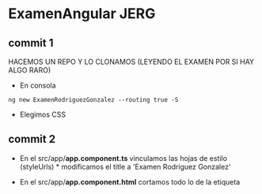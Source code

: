 # ExamenAngular JERG

## commit 1

HACEMOS UN REPO Y LO CLONAMOS (LEYENDO EL EXAMEN POR SI HAY ALGO RARO)

- En consola
~~~
ng new ExamenRodriguezGonzalez --routing true -S
~~~
- Elegimos CSS

## commit 2

- En el src/app/**app.component.ts** vinculamos las hojas de estilo (styleUrls) * modificamos el title a 'Examen Rodriguez Gonzalez'
- En el src/app/**app.component.html** cortamos todo lo de la etiqueta <style> y lo pegamos en src/app/app.component.css
- En **package.json** para modificar los parametros del ng start (puerto...etc) 
    - donde dice:
      ~~~
      "start": "ng serve"
      ~~~
    - debe decir
      ~~~
      "start": "ng serve -o --port 4234"
      ~~~
- En consola

    ~~~
    npm start 
    ~~~

    para sacar por localhost la página.

## commit 3

- instalamos bootstrap
    - En consola:
        ~~~
        npm install bootstrap
        npm i @popperjs/core
        ~~~
Luego navegue a su aplicación angular 13 y abra el archivo angular.json. Y luego agregue el siguiente código en él; como sigue:

    ~~~
    "styles": [
                  ...
                  "node_modules/bootstrap/dist/css/bootstrap.min.css"
              ],
    "scripts": [
                  ...
                   "node_modules/bootstrap/dist/js/bootstrap.min.js"
               ]
    ~~~

angular.json debe de quedar se la siguiente manera y aplicandolo a inmoguanche
    
    ~~~
    {
      "$schema": "./node_modules/@angular/cli/lib/config/schema.json",
      "version": 1,
      "newProjectRoot": "projects",
      "projects": {
        "frontend": {
          "projectType": "application",
          "schematics": {
            "@schematics/angular:application": {
              "strict": true
            }
          },
          "root": "",
          "sourceRoot": "src",
          "prefix": "app",
          "architect": {
            "build": {
              "builder": "@angular-devkit/build-angular:browser",
              "options": {
                "outputPath": "dist/frontend",
                "index": "src/index.html",
                "main": "src/main.ts",
                "polyfills": "src/polyfills.ts",
                "tsConfig": "tsconfig.app.json",
                "assets": [
                  "src/favicon.ico",
                  "src/assets"
                ],
                "styles": [
                  "src/styles.css",
                  "node_modules/bootstrap/dist/css/bootstrap.min.css"
                ],
                "scripts": [
                  "node_modules/bootstrap/dist/js/bootstrap.min.js"
                ]
              },
              "configurations": {
                "production": {
                  "budgets": [
                    {
                      "type": "initial",
                      "maximumWarning": "500kb",
                      "maximumError": "1mb"
                    },
                    {
                      "type": "anyComponentStyle",
                      "maximumWarning": "2kb",
                      "maximumError": "4kb"
                    }
                  ],
                  "fileReplacements": [
                    {
                      "replace": "src/environments/environment.ts",
                      "with": "src/environments/environment.prod.ts"
                    }
                  ],
                  "outputHashing": "all"
                },
                "development": {
                  "buildOptimizer": false,
                  "optimization": false,
                  "vendorChunk": true,
                  "extractLicenses": false,
                  "sourceMap": true,
                  "namedChunks": true
                }
              },
              "defaultConfiguration": "production"
            },
            "serve": {
              "builder": "@angular-devkit/build-angular:dev-server",
              "configurations": {
                "production": {
                  "browserTarget": "frontend:build:production"
                },
                "development": {
                  "browserTarget": "frontend:build:development"
                }
              },
              "defaultConfiguration": "development"
            },
            "extract-i18n": {
              "builder": "@angular-devkit/build-angular:extract-i18n",
              "options": {
                "browserTarget": "frontend:build"
              }
            },
            "test": {
              "builder": "@angular-devkit/build-angular:karma",
              "options": {
                "main": "src/test.ts",
                "polyfills": "src/polyfills.ts",
                "tsConfig": "tsconfig.spec.json",
                "karmaConfig": "karma.conf.js",
                "assets": [
                  "src/favicon.ico",
                  "src/assets"
                ],
                "styles": [
                  "src/styles.css"
                ],
                "scripts": []
              }
            }
          }
        }
      },
      "defaultProject": "frontend"
    }

    ~~~
    
    
## commit 4

- ENTRAMOS EN src/app/**app.module.ts** E IMPORTAMOS EL MODULO HttpClientModule: (OJO NO TE LO OFRECE, HAY QUE PICARLO TAL CUAL):

- nos tiene que quedar de la siguiente manera
    ~~~
    import { NgModule } from '@angular/core';
    import { BrowserModule } from '@angular/platform-browser';

    import { AppRoutingModule } from './app-routing.module';
    import { AppComponent } from './app.component';

    import { HttpClientModule } from '@angular/common/http';

@NgModule({
declarations: [
AppComponent
],
imports: [
BrowserModule,
AppRoutingModule,
HttpClientModule
],
providers: [],
bootstrap: [AppComponent]
})
export class AppModule { }
    ~~~
- CREAR CORE MODULE
    - En consola:
    ~~~
    ng g m core
    ~~~
    
- Para importar fontawesome/fortawesome-Angular... visita esta web... 
    https://www.npmjs.com/package/@fortawesome/angular-fontawesome
    
    

- IMPORTAMOS CoreModule EN src/app/app.module.ts, solo en imports, la importacion de CoreModule es automatica:

- Nos tiene que quedar de la siguiente manera:
    ~~~
    import { NgModule } from '@angular/core';
    import { BrowserModule } from '@angular/platform-browser';

    import { AppRoutingModule } from './app-routing.module';
    import { AppComponent } from './app.component';

    import { HttpClientModule } from '@angular/common/http';
    import { CoreModule } from './core/core.module';



    @NgModule({
    declarations: [
        AppComponent
    ],
    imports: [
        BrowserModule,
        AppRoutingModule,
        HttpClientModule,
        CoreModule
    ],
    providers: [],
    bootstrap: [AppComponent]
    })
    export class AppModule { }
    ~~~

- Creamos los componentes del Core.
    - En consola:
    ~~~
    ng g c core/shell
    ng g c core/shell/header
    ng g c core/shell/main
    ng g c core/shell/footer
    ~~~

- En src/app/core/shell/shell.component.html lo dejamos de la siguiente manera:
    ~~~
    <app-shell></app-shell>
    ~~~

- Importamos en src/app/core/core.module.ts el modulo de RouterModule.
    - debe de quedar de la siguiente manera.
        ~~~
        import { NgModule } from '@angular/core';
        import { CommonModule } from '@angular/common';
        import { ShellComponent } from './shell/shell.component';
        import { HeaderComponent } from './shell/header/header.component';
        import { MainComponent } from './shell/main/main.component';
        import { FooterComponent } from './shell/footer/footer.component';
        import { RouterModule } from '@angular/router';



        @NgModule({
        declarations: [
            ShellComponent,
            HeaderComponent,
            MainComponent,
            FooterComponent
        ],
        imports: [
            CommonModule,
            RouterModule
        ]
        })
        export class CoreModule { }
        ~~~

- Dentro de src/app/core/shell/main/main.component.html lo dejamos tal que así
    ~~~
    <div>
        <router-outlet></router-outlet>
    <div>
    ~~~

- Creamos el componente not found dentro del modulo Core.
    - En consola
    ~~~
    ng g c core/not-found
    ~~~

- CREAMOS EL MODULO Y COMPONENTE HOME:
    - En consola
        ~~~
        ng g m home --routing true
        ng g c home/home
        ~~~

## commit 5

- En src/app/core/core.module.ts debemos exportar ShellComponent, debemos de dejar el archivo de la siguiente manera:
    ~~~
    import { NgModule } from '@angular/core';
    import { CommonModule } from '@angular/common';
    import { ShellComponent } from './shell/shell.component';
    import { HeaderComponent } from './shell/header/header.component';
    import { MainComponent } from './shell/main/main.component';
    import { FooterComponent } from './shell/footer/footer.component';
    import { RouterModule } from '@angular/router';



    @NgModule({
    declarations: [
        ShellComponent,
        HeaderComponent,
        MainComponent,
        FooterComponent
    ],
    imports: [
        CommonModule,
        RouterModule
    ],
    exports: [
        ShellComponent
        ]
    })
    export class CoreModule { }
    ~~~

- En src/app/app.component.html lo dejamos con solo lo siguiente:
    ~~~
    <app-shell></app-shell>
    ~~~


- En src/environments/environment.prod.ts modificamos el archivo para que pueda embeber de la api que queremos que expote. En el caso de StarWars queda de la siguiente manera:
    ~~~
    export const environment = {
    production: true,
    logo: '../assets/img/darthVader.jpg',
    host: 'http://swapi.dev/api/',
    itemsPorPagina: 10
    };
    ~~~

- En src/environments/environment.ts lo dejamos de la siguiente manera el codigo no comentado.
    ~~~
    export const environment = {
    production: false,
    logo: '../assets/img/startwars.png',
    host: 'http://swapi.dev/api/',
    itemsPorPagina: 10
    };
    ~~~

- Añadimos rutas en src/app/app-routing.module.ts al loro que el componente not found te da fallo y hay que importarlo. tiene que quedar de la siguiente manera.
    ~~~
    import { NgModule } from '@angular/core';
    import { RouterModule, Routes } from '@angular/router';
    import { NotFoundComponent } from './core/not-found/not-found.component';

    const routes: Routes = [
    {
        path: '',
        loadChildren: () => import('./home/home.module').then(m => m.HomeModule)
        },
        {
        path: "not-found" , component: NotFoundComponent
        },
        {
        path: "**" , //cualquier valor que no este indicado
        redirectTo: "not-found"
        },
    ];

    @NgModule({
    imports: [RouterModule.forRoot(routes)],
    exports: [RouterModule]
    })
    export class AppRoutingModule { }
    ~~~

## commit 6

- En src/app/core/shell/shell.component.html debe de quedar asi:
~~~
<app-header></app-header>
<app-main></app-main>
<app-footer></app-footer>

~~~


- Añadimo Header en src/app/core/shell/header/header.component.html dejandolo de la siguiente manera
~~~
<nav class="navbar navbar-expand-lg navbar-dark bg-dark align-items-center fixed-top">
  <a class="navbar-brand " routerLink="/"><span
  class="sr-only">(current)</span></a>
  <button class="navbar-toggler" type="button" data-toggle="collapse" data-target="#ejercicioProto"
  aria-controls="navbarSupportedContent" aria-controls="ejercicioProto" aria-expanded="false"
  aria-label="Toggle navigation">
  <span class="navbar-toggler-icon"></span>
  </button>

  <div class="collapse navbar-collapse" id="ejercicioProto">
  <ul class="navbar-nav mr-auto">
  <li class="nav-item dropdown pt-3" routerLinkActive="router-link-active">
  <a class="nav-link dropdown-toggle lera" id="navbarDropdown" role="button" data-toggle="dropdown"
  aria-haspopup="true" aria-expanded="false">
  Personajes
  </a>
  <div class="dropdown-menu bg-dark" aria-labelledby="navbarDropdown">
  <a class="dropdown-item text-warning" routerLink="personajes">Todos</a>
  <a class="dropdown-item text-warning" routerLink="personajes/formulario">Crear Personaje</a>
  </div>
  </li>
  </ul>
  </div>
  </nav>

~~~

- CREAMOS EL MODULO DE PERSONAJES O LO QUE SEA:

    - En consola
        ~~~
        ng g m personajes --routing true
        ~~~

- AÑADIMOS LA RUTA EN src/app/app-routing.module.ts
~~~
{
path: 'personajes',
loadChildren: () => import('./personajes/personajes.module').then(m => m.PersonajesModule)
},
~~~


- CREAMOS COMPONENTES DENTRO DEL MODULO PERSONAJES:

    - En consola
~~~
ng g c personajes/personajes
ng g c personajes/personaje-item
ng g c personajes/personaje-form
~~~

- añadimos ruta en src/app/personajes/personajes-routing.module.ts quedando de la siguiente manera
~~~
import { NgModule } from '@angular/core';
import { RouterModule, Routes } from '@angular/router';
import { PersonajesComponent } from './personajes/personajes.component';

const routes: Routes = [
  {
    path: '',
    component: PersonajesComponent
  }
];

@NgModule({
  imports: [RouterModule.forChild(routes)],
  exports: [RouterModule]
})
export class PersonajesRoutingModule { }
~~~

- IMPORTAMOS FORMSMODULE EN src/app/personajes/personajes.module.ts:

~~~
import { NgModule } from '@angular/core';
import { CommonModule } from '@angular/common';

import { PersonajesRoutingModule } from './personajes-routing.module';
import { PersonajesComponent } from './personajes/personajes.component';
import { PersonajeItemComponent } from './personaje-item/personaje-item.component';
import { FormsModule } from '@angular/forms';


@NgModule({
  declarations: [
    PersonajesComponent,
    PersonajeItemComponent
  ],
  imports: [
    CommonModule,
    PersonajesRoutingModule,
    FormsModule
  ]
})
export class PersonajesModule { }

~~~

- CREAMOS INTERFAZ DENTRO DE MODULO PERSONAJES Y DECLARAMOS TODOS LOS ATRIBUTOS QUE APAREZCAN EN LA API:

En Consola:

~~~
ng g i personajes/models/personaje
~~~

Lo dejamos asi:
~~~
export interface Personaje {
  nombre: string;
  estatura: string;
  peso: string;
  colorPelo: string;
  colorPiel: string;
  colorOjos: string;
  fechaNac: string;
  genero: string;
  planeta: string;
  peliculas: any[];
}
~~~

- REAMOS LA CLASE DENTRO DEL MÓDULO PERSONAJES

En consola

~~~
ng g class personajes/models/personaje-impl
~~~

Implemento lo siguiente en la clase personajes/models/personaje-impl

~~~
import { Personaje } from './personaje';

export class PersonajeImpl implements Personaje {
  nombre: string;
  estatura: string;
  peso: string;
  colorPelo: string;
  colorPiel: string;
  colorOjos: string;
  fechaNac: string;
  genero: string;
  planeta: string;
  peliculas: any[];

  // tslint:disable-next-line: max-line-length
  constructor(name: any, height: any, mass: any, hair_color: any, skin_color: any, eye_color: any, birth_year: any, gender: any, homeworld: any, films: any[]) {
    this.nombre = name;
    this.estatura = height;
    this.peso = mass;
    this.colorPelo = hair_color;
    this.colorPiel = skin_color;
    this.colorOjos = eye_color;
    this.fechaNac = birth_year;
    this.genero = gender;
    this.planeta = this.getIdMundo(homeworld);
    this.peliculas = films;
  }

  getIdMundo(url: string): string {
    url = url.slice(0, url.length - 1)
    return url.slice(url.lastIndexOf('/') + 1, url.length);
  }
}
~~~


COMPONENTE CONTENEDOR src/app/personajes/personajes/personajes.component.ts:

~~~
import { Component, OnInit } from '@angular/core';
import { AuxiliarService } from 'src/app/service/auxiliar.service';
import { Personaje } from '../models/personaje';
import { PersonajeImpl } from '../models/personaje-impl';
import { PersonajeService } from '../service/personaje.service';

@Component({
  selector: 'app-personajes',
  templateUrl: './personajes.component.html',
  styleUrls: ['./personajes.component.css']
})
export class PersonajesComponent implements OnInit {
  personajes: Personaje[] = [];
  todosPersonajes: Personaje[] = [];
  personajeVerDatos: Personaje = new PersonajeImpl('','','','','','','','','',[],);
  numPaginas: number = 0;

  constructor(
    private personajeService: PersonajeService,
    private auxService: AuxiliarService) { }

  ngOnInit(): void {
    this.personajeService.getPersonajes().subscribe((response) => this.personajes = this.personajeService.extraerPersonajes(response));
    this.getTodosPersonajes();
  }

  verDatos(personaje: Personaje): void {
    this.personajeVerDatos = personaje;
  }

   onPersonajeEliminar(personaje: Personaje): void {
    console.log(`He eliminado a ${personaje.nombre}`);
    this.personajes = this.personajes.filter(p => personaje !== p)
  }

  getTodosPersonajes(): void {
    this.personajeService.getPersonajes().subscribe(r => {
      this.numPaginas = this.auxService.getPaginasResponse(r);
      for (let index = 1; index <= this.numPaginas; index++) {
        this.personajeService.getPersonajesPagina(index)
          .subscribe(response => {
            this.todosPersonajes.push(...this.personajeService.extraerPersonajes(response));
          });
      }
    });
  }
}
~~~


- modificamos src/app/personajes/personajes/personajes.component.html

~~~
<div class="row">
  <div class="col-10 col-sm-10 col-md-3 col-lg-3 col-xl-3">NOMBRE</div>
  <div class="col-10 col-sm-10 col-md-3 col-lg-2 col-xl-2">GÉNERO</div>
  <div class="col-10 col-sm-10 col-md-3 col-lg-3 col-xl-3">FECHA NACIMIENTO</div> 

</div>

~~~

COMPONENTE PRESENTADOR src/app/personajes/personaje-item/personaje-item.component.ts:

~~~
import { Component, OnInit } from '@angular/core';

@Component({
  selector: 'app-personaje-item',
  templateUrl: './personaje-item.component.html',
  styleUrls: ['./personaje-item.component.css']
})
export class PersonajeItemComponent implements OnInit {

  constructor() { }

  ngOnInit(): void {
  }

}

~~~

COMPONENTE PRESENTADOR src/app/personajes/personaje-item/personaje-item.component.html:
~~~
<div class="row mb-1">
  <hr class='w-100'>
  <div class="col-6 col-sm-6 col-md-2 col-lg-2 col-xl-3"><a class="" data-toggle="modal"
      data-target="#modalPersonaje" (click)='personajeSeleccionado.emit(personaje)'> {{personaje.nombre}}</a></div>
  <div class="col-6 col-sm-6 col-md-3 col-lg-2 col-xl-2">{{personaje.genero | i18nSelect: genderMap}}</div>
  <div class="col-6 col-sm-6 col-md-3 col-lg-3 col-xl-3">{{personaje.fechaNac | lowercase}}</div>
  <div class="col-16 col-sm-6 col-md-3 col-lg-2 col-xl-2">
      <button class="btn btn-info" [routerLink]="['/planeta', personaje.planeta]">Planeta</button>
  </div>
  <div class="col-6 col-sm-6 col-md-2 col-lg-2 col-xl-2">
        <div *ngIf='personaje.colorPelo != "none" && personaje.colorPelo != "n/a"; else elseBlock'>{{personaje.colorPelo}}
        </div>
 </div>
 <ng-template #elseBlock>
      <span>No tengo Pelo</span>
 </ng-template>
</div>

~~~

CREACION SERVICIO GLOBAL (TRANSVERSAL) A TODA LA APLICACION:

En consola:
~~~
ng g service service/auxiliar
~~~


en src/app/service/auxiliar.service.ts

~~~

import { HttpClient } from '@angular/common/http';
import { Injectable } from '@angular/core';
import { Observable } from 'rxjs';
import { environment } from 'src/environments/environment';

@Injectable({
  providedIn: 'root'
})
export class AuxiliarService {
  itemsPorPagina: number = environment.itemsPorPagina;

  constructor(private http: HttpClient) { }

  getItemsResponse(respuestaApi: any): number {
    return respuestaApi.count;
  }

  getPaginasResponse(respuestaApi: any): number {
    return Math.ceil(this.getItemsResponse(respuestaApi) / this.itemsPorPagina);
  }

  getItemsPorPagina(urlEndPoint: string, pagina: number): Observable<any> {
    return this.http.get<any>(`${urlEndPoint}?page=${pagina}`)
  }
}
~~~

AÑADIR COMO PROVEEDOR EL SERVICIO AUXILIARSERVICE EN PERSONAJES MODULE:
debe de quedar asi

~~~
import { NgModule } from '@angular/core';
import { CommonModule } from '@angular/common';

import { PersonajesRoutingModule } from './personajes-routing.module';
import { PersonajesComponent } from './personajes/personajes.component';
import { PersonajeItemComponent } from './personaje-item/personaje-item.component';
import { FormsModule } from '@angular/forms';
import { AuxiliarService } from '../service/auxiliar.service';


NgModule({
  declarations: [PersonajesComponent, 
    PersonajeItemComponent],
  imports: [
    CommonModule,
    PersonajesRoutingModule,
    FormsModule
  ],
  providers: [AuxiliarService]
})
export class PersonajesModule { }

~~~

CREACION SERVICIO EN EL MODULO PERSONAJES

En Consola:

~~~
ng g service personajes/service/personaje
~~~

El archivo src/app/personajes/service/personaje.service.ts debe de quedar asi

~~~
import { HttpClient } from '@angular/common/http';
import { Injectable } from '@angular/core';
import { Observable } from 'rxjs';
import { AuxiliarService } from 'src/app/service/auxiliar.service';
import { environment } from 'src/environments/environment';
import { Personaje } from '../models/personaje';
import { PersonajeImpl } from '../models/personaje-impl';

@Injectable({
  providedIn: 'root'
})
export class PersonajeService {
  private host: string = environment.host;
  private urlEndPoint: string = `${this.host}people`;

  constructor(
    private http: HttpClient,
    private auxService: AuxiliarService) { }


  getPersonajes(): Observable<any> {
    return this.http.get<any>(this.urlEndPoint);
  }

  extraerPersonajes(respuestaApi: any): Personaje[] {
    const personajes: Personaje[] = [];
    respuestaApi.results.forEach((p: any) => {
      personajes.push(this.mapearPersonaje(p));

    });
    return personajes;
  }

  mapearPersonaje(personajeApi: any): PersonajeImpl {
    return new PersonajeImpl(
      personajeApi.name,
      personajeApi.height,
      personajeApi.mass,
      personajeApi.hair_color,
      personajeApi.skin_color,
      personajeApi.eye_color,
      personajeApi.birth_year,
      personajeApi.gender,
      personajeApi.homeworld,
      personajeApi.films);
  }

  create(personaje: Personaje): void {
    console.log(`Se ha creado el personaje: ${JSON.stringify(personaje)}`);
  }

  getPersonajesPagina(pagina: number): Observable<any> {
    return this.auxService.getItemsPorPagina(this.urlEndPoint, pagina);
  }
}
~~~


En src/app/personajes/personaje-form/personaje-form.component.ts
~~~

import { Component, OnInit } from '@angular/core';
import { PersonajeImpl } from '../models/personaje-impl';
import { PersonajeService } from '../service/personaje.service';

@Component({
  selector: 'app-personaje-form',
  templateUrl: './personaje-form.component.html',
  styleUrls: ['./personaje-form.component.css']
})
export class PersonajeFormComponent implements OnInit {
  personaje: PersonajeImpl = new PersonajeImpl('', '', '', '', '', '', '', '', '', []);

  constructor(private personajeService: PersonajeService) { }

  ngOnInit(): void {
  }

  create(): void {
    this.personajeService.create(this.personaje);
  }

}
~~~


